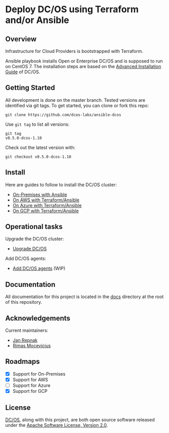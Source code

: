 # Deploy DC/OS using Terraform and/or Ansible

## Overview

Infrastructure for Cloud Providers is bootstrapped with Terraform.

Ansible playbook installs Open or Enterprise DC/OS and is supposed to run on CentOS 7. The installation steps are based on the [Advanced Installation Guide][mesosphere-install] of DC/OS.

## Getting Started

All development is done on the master branch. Tested versions are identified via git tags. To get started, you can clone or fork this repo:

```
git clone https://github.com/dcos-labs/ansible-dcos
```

Use `git tag` to list all versions:

```
git tag
v0.5.0-dcos-1.10
```

Check out the latest version with:

```
git checkout v0.5.0-dcos-1.10
```

## Install

Here are guides to follow to install the DC/OS cluster:

* [On-Premises with Ansible](docs/INSTALL_ONPREM.md)
* [On AWS with Terraform/Ansible](docs/INSTALL_AWS.md)
* [On Azure with Terraform/Ansible](docs/INSTALL_AZURE.md)
* [On GCP with Terraform/Ansible](docs/INSTALL_GCP.md)


## Operational tasks

Upgrade the DC/OS cluster:
* [Upgrade DC/OS](docs/UPGRADE_DCOS.md)

Add DC/OS agents:
* [Add DC/OS agents]() (WIP)

## Documentation

All documentation for this project is located in the [docs](docs/) directory at the root of this repository.

## Acknowledgements

Current maintainers:
* [Jan Repnak][github-jrx]
* [Rimas Mocevicius][github-rimusz]

## Roadmaps

  - [X] Support for On-Premises
  - [X] Support for AWS
  - [ ] Support for Azure
  - [X] Support for GCP

## License
[DC/OS][github-dcos], along with this project, are both open source software released under the
[Apache Software License, Version 2.0](LICENSE).

[mesosphere-install]: https://docs.mesosphere.com/latest/installing/custom/advanced/
[github-dcos]: https://github.com/dcos/dcos
[github-jrx]: https://github.com/jrx
[github-rimusz]: https://github.com/rimusz
